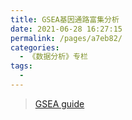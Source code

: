 ```yaml
---
title: GSEA基因通路富集分析
date: 2021-06-28 16:27:15
permalink: /pages/a7eb82/
categories:
  - 《数据分析》专栏
tags:
  - 
---
```


> [GSEA guide](https://www.gsea-msigdb.org/gsea/doc/GSEAUserGuideFrame.html?Interpreting_GSEA)
